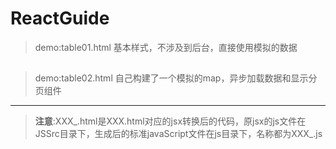 # ReactGuide

> demo:table01.html 基本样式，不涉及到后台，直接使用模拟的数据


## 

> demo:table02.html 自己构建了一个模拟的map，异步加载数据和显示分页组件
---

> **注意**:XXX_.html是XXX.html对应的jsx转换后的代码，原jsx的js文件在JSSrc目录下，生成后的标准javaScript文件在js目录下，名称都为XXX_.js